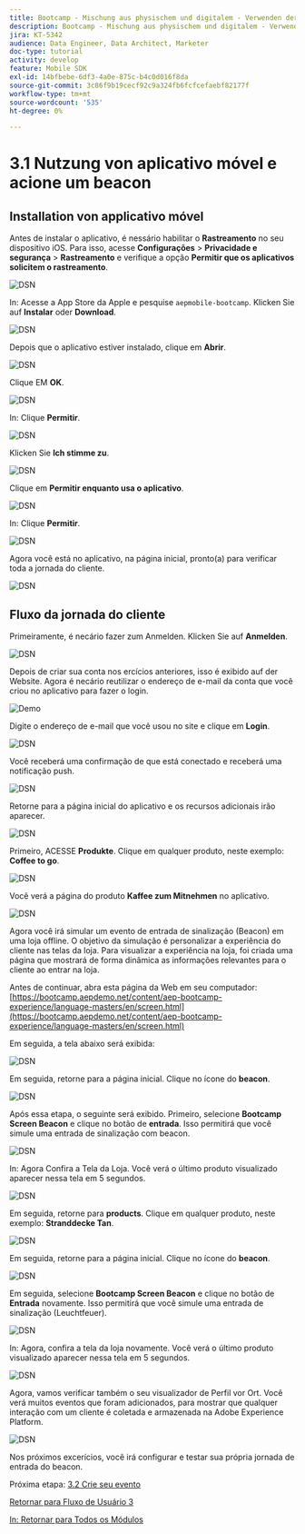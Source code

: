 ```yaml
---
title: Bootcamp - Mischung aus physischem und digitalem - Verwenden der mobilen App und Trigger eines Beacon-Eintrags - Brasilien
description: Bootcamp - Mischung aus physischem und digitalem - Verwenden der mobilen App und Trigger eines Beacon-Eintrags - Brasilien
jira: KT-5342
audience: Data Engineer, Data Architect, Marketer
doc-type: tutorial
activity: develop
feature: Mobile SDK
exl-id: 14bfbebe-6df3-4a0e-875c-b4c0d016f8da
source-git-commit: 3c86f9b19cecf92c9a324fb6fcfcefaebf82177f
workflow-type: tm+mt
source-wordcount: '535'
ht-degree: 0%

---
```


# 3.1 Nutzung von aplicativo móvel e acione um beacon

## Installation von applicativo móvel

Antes de instalar o aplicativo, é nessário habilitar o **Rastreamento** no seu dispositivo iOS. Para isso, acesse **Configurações** > **Privacidade e segurança** > **Rastreamento** e verifique a opção **Permitir que os aplicativos solicitem o rastreamento**.

![DSN](./../uc3/images/app4.png)

In: Acesse a App Store da Apple e pesquise `aepmobile-bootcamp`. Klicken Sie auf **Instalar** oder **Download**.

![DSN](./../uc3/images/app1.png)

Depois que o aplicativo estiver instalado, clique em **Abrir**.

![DSN](./../uc3/images/app2.png)

Clique EM **OK**.

![DSN](./../uc3/images/app9.png)

In: Clique **Permitir**.

![DSN](./../uc3/images/app3.png)

Klicken Sie **Ich stimme zu**.

![DSN](./../uc3/images/app7.png)

Clique em **Permitir enquanto usa o aplicativo**.

![DSN](./../uc3/images/app8.png)

In: Clique **Permitir**.

![DSN](./../uc3/images/app5.png)

Agora você está no aplicativo, na página inicial, pronto(a) para verificar toda a jornada do cliente.

![DSN](./../uc3/images/app12.png)

## Fluxo da jornada do cliente

Primeiramente, é necário fazer zum Anmelden. Klicken Sie auf **Anmelden**.

![DSN](./images/app13.png)

Depois de criar sua conta nos ercícios anteriores, isso é exibido auf der Website. Agora é necário reutilizar o endereço de e-mail da conta que você criou no aplicativo para fazer o login.

![Demo](./images/pv1.png)

Digite o endereço de e-mail que você usou no site e clique em **Login**.

![DSN](./images/app14.png)

Você receberá uma confirmação de que está conectado e receberá uma notificação push.

![DSN](./images/app15.png)

Retorne para a página inicial do aplicativo e os recursos adicionais irão aparecer.

![DSN](./images/app17.png)

Primeiro, ACESSE **Produkte**. Clique em qualquer produto, neste exemplo: **Coffee to go**.

![DSN](./images/app19.png)

Você verá a página do produto **Kaffee zum Mitnehmen** no aplicativo.

![DSN](./images/app20.png)

Agora você irá simular um evento de entrada de sinalização (Beacon) em uma loja offline. O objetivo da simulação é personalizar a experiência do cliente nas telas da loja. Para visualizar a experiência na loja, foi criada uma página que mostrará de forma dinâmica as informações relevantes para o cliente ao entrar na loja.

Antes de continuar, abra esta página da Web em seu computador: [https://bootcamp.aepdemo.net/content/aep-bootcamp-experience/language-masters/en/screen.html](https://bootcamp.aepdemo.net/content/aep-bootcamp-experience/language-masters/en/screen.html)

Em seguida, a tela abaixo será exibida:

![DSN](./images/screen1.png)

Em seguida, retorne para a página inicial. Clique no ícone do **beacon**.

![DSN](./images/app23.png)

Após essa etapa, o seguinte será exibido. Primeiro, selecione **Bootcamp Screen Beacon** e clique no botão de **entrada**. Isso permitirá que você simule uma entrada de sinalização com beacon.

![DSN](./images/app21.png)

In: Agora Confira a Tela da Loja. Você verá o último produto visualizado aparecer nessa tela em 5 segundos.

![DSN](./images/screen2.png)

Em seguida, retorne para **products**. Clique em qualquer produto, neste exemplo: **Stranddecke Tan**.

![DSN](./images/app22.png)

Em seguida, retorne para a página inicial. Clique no ícone do **beacon**.

![DSN](./images/app23.png)

Em seguida, selecione **Bootcamp Screen Beacon** e clique no botão de **Entrada** novamente. Isso permitirá que você simule uma entrada de sinalização (Leuchtfeuer).

![DSN](./images/app21.png)

In: Agora, confira a tela da loja novamente. Você verá o último produto visualizado aparecer nessa tela em 5 segundos.

![DSN](./images/screen3.png)

Agora, vamos verificar também o seu visualizador de Perfil vor Ort. Você verá muitos eventos que foram adicionados, para mostrar que qualquer interação com um cliente é coletada e armazenada na Adobe Experience Platform.

![DSN](./images/screen4.png)

Nos próximos excerícios, você irá configurar e testar sua própria jornada de entrada do beacon.

Próxima etapa: [3.2 Crie seu evento](./ex2.md)

[Retornar para Fluxo de Usuário 3](./uc3.md)

[In: Retornar para Todos os Módulos](../../overview.md)
